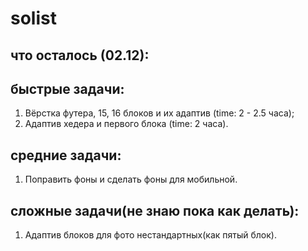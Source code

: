 # solist

## что осталось (02.12):
## быстрые задачи:
1. Вёрстка футера, 15, 16 блоков и их адаптив (time: 2 - 2.5 часа);
2. Адаптив хедера и первого блока (time: 2 часа).

## средние задачи:
1. Поправить фоны и сделать фоны для мобильной.

## сложные задачи(не знаю пока как делать):
1. Адаптив блоков для фото нестандартных(как пятый блок).
